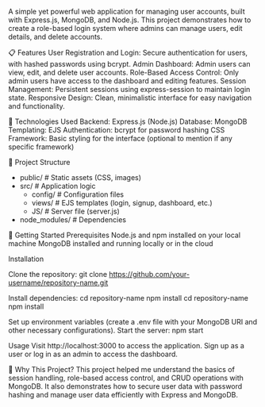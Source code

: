 A simple yet powerful web application for managing user accounts, built with Express.js, MongoDB, and Node.js. This project demonstrates how to create a role-based login system where admins can manage users, edit details, and delete accounts.


📋 Features
User Registration and Login: Secure authentication for users, with hashed passwords using bcrypt.
Admin Dashboard: Admin users can view, edit, and delete user accounts.
Role-Based Access Control: Only admin users have access to the dashboard and editing features.
Session Management: Persistent sessions using express-session to maintain login state.
Responsive Design: Clean, minimalistic interface for easy navigation and functionality.


🔧 Technologies Used
Backend: Express.js (Node.js)
Database: MongoDB
Templating: EJS
Authentication: bcrypt for password hashing
CSS Framework: Basic styling for the interface (optional to mention if any specific framework)

📁 Project Structure
- public/         # Static assets (CSS, images)
- src/            # Application logic
  - config/       # Configuration files
  - views/        # EJS templates (login, signup, dashboard, etc.)
  - JS/           # Server file (server.js)
- node_modules/   # Dependencies

  
🚀 Getting Started
Prerequisites
Node.js and npm installed on your local machine
MongoDB installed and running locally or in the cloud


Installation

Clone the repository:
git clone https://github.com/your-username/repository-name.git

Install dependencies:
cd repository-name
npm install
cd repository-name
npm install

Set up environment variables (create a .env file with your MongoDB URI and other necessary configurations).
Start the server:
npm start

Usage
Visit http://localhost:3000 to access the application.
Sign up as a user or log in as an admin to access the dashboard.

🤔 Why This Project?
This project helped me understand the basics of session handling, role-based access control, and CRUD operations with MongoDB. It also demonstrates how to secure user data with password hashing and manage user data efficiently with Express and MongoDB.
